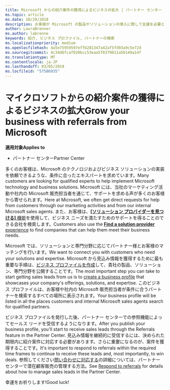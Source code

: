 ```yaml
---
title: Microsoft からの紹介案件の獲得によるビジネスの拡大 | パートナー センター
ms.topic: article
ms.date: 10/29/2018
description: お客様が Microsoft の製品やソリューションの導入に際して支援を必要とする場合に、パートナーは見込み客情報を取得し、商談を始めることができます。
author: LauraBrenner
ms.author: labrenne
keywords: 紹介, ビジネス プロファイル, パートナーの検索
ms.localizationpriority: medium
ms.openlocfilehash: 4a5e75959597effb281347a42af5fd93a9c5e72d
ms.sourcegitcommit: 4c34d6fcaf020bcc53eaa5f0379011a56149a14f
ms.translationtype: MT
ms.contentlocale: ja-JP
ms.lasthandoff: 03/05/2019
ms.locfileid: "57586935"
---
```

<!-- FWLink:  https://go.microsoft.com/fwlink/?linkid=849775 (top of page) -->

# <a name="grow-your-business-with-referrals-from-microsoft"></a><span data-ttu-id="09969-104">マイクロソフトからの紹介案件の獲得によるビジネスの拡大</span><span class="sxs-lookup"><span data-stu-id="09969-104">Grow your business with referrals from Microsoft</span></span>

<span data-ttu-id="09969-105">**適用対象**</span><span class="sxs-lookup"><span data-stu-id="09969-105">**Applies to**</span></span>

-  <span data-ttu-id="09969-106">パートナー センター</span><span class="sxs-lookup"><span data-stu-id="09969-106">Partner Center</span></span>

<span data-ttu-id="09969-107">多くのお客様は、Microsoft のテクノロジおよびビジネス ソリューションの実装を依頼できるような、条件に合ったエキスパートを求めています。</span><span class="sxs-lookup"><span data-stu-id="09969-107">Many customers are looking for qualified experts to help implement Microsoft technology and business solutions.</span></span> <span data-ttu-id="09969-108">Microsoft には、当社のマーケティング活動や社内の Microsoft 販売担当者を通じて、サポートを求める声が多くのお客様から寄せられます。</span><span class="sxs-lookup"><span data-stu-id="09969-108">Here at Microsoft, we often get direct requests for help from customers through our marketing activities and from our internal Microsoft sales agents.</span></span> <span data-ttu-id="09969-109">また、お客様は、[**[ソリューション プロバイダーを見つける]** 機能](https://www.microsoft.com/solution-providers/search)を使用して、ビジネス ニーズを満たすためのサポートを得ることのできる会社を検索します。</span><span class="sxs-lookup"><span data-stu-id="09969-109">Customers also use the [**Find a solution provider** experience](https://www.microsoft.com/solution-providers/search) to find companies that can help them meet their business needs.</span></span> 

<span data-ttu-id="09969-110">Microsoft では、ソリューションと専門分野に応じてパートナー様とお客様のマッチングを行います。</span><span class="sxs-lookup"><span data-stu-id="09969-110">We want to connect you with customers who need your solutions and expertise.</span></span> <span data-ttu-id="09969-111">Microsoft から見込み情報を獲得するために最も重要な手順は、[ビジネス プロファイルを作成](create-a-marketing-profile.md)して、貴社の製品、ソリューション、専門分野を公開することです。</span><span class="sxs-lookup"><span data-stu-id="09969-111">The most important step you can take to start getting sales leads from us is to [create a business profile](create-a-marketing-profile.md) that showcases your company's offerings, solutions, and expertise.</span></span> <span data-ttu-id="09969-112">このビジネス プロファイルは、お客様や社内の Microsoft 販売担当者が条件に合うパートナーを検索するすべての場所に表示されます。</span><span class="sxs-lookup"><span data-stu-id="09969-112">Your business profile will be listed in all the places customers and internal Microsoft sales agents search for qualified partners.</span></span> 

 <span data-ttu-id="09969-113">ビジネス プロファイルを発行した後、パートナー センターでの参照機能によってセールス リードを受信するようになります。</span><span class="sxs-lookup"><span data-stu-id="09969-113">After you publish your business profile, you'll start to receive sales leads through the Referrals feature in the Partner Center.</span></span> <span data-ttu-id="09969-114">見込み情報を継続的に受信するには、決められた期限内に紹介案件に対応する必要があります。さらに重要になるのが、案件を獲得することです。</span><span class="sxs-lookup"><span data-stu-id="09969-114">It's important to respond to referrals within the required time frames to continue to receive these leads and, most importantly, to win deals.</span></span> <span data-ttu-id="09969-115">参照してください[問い合わせに対応する](responding-to-referrals.md)の詳細については、パートナー センターで潜在顧客販売の管理する方法。</span><span class="sxs-lookup"><span data-stu-id="09969-115">See [Respond to referrals](responding-to-referrals.md) for details about how to manage sales leads in the Partner Center.</span></span>  

<span data-ttu-id="09969-116">幸運をお祈りします!</span><span class="sxs-lookup"><span data-stu-id="09969-116">Good luck!</span></span>

<!-- 
*  [Analyze your business profile](analyze-your-marketing-profile.md) Regularly review and optimize your business profile to make sure you’re getting in front of your target customers.
-->
